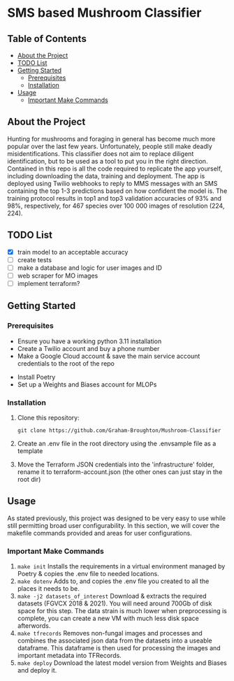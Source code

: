 # SMS based Mushroom Classifier <!-- omit in toc -->

## Table of Contents <!-- omit in toc -->

- [About the Project](#about-the-project)
- [TODO List](#todo-list)
- [Getting Started](#getting-started)
  - [Prerequisites](#prerequisites)
  - [Installation](#installation)
- [Usage](#usage)
  - [Important Make Commands](#important-make-commands)

## About the Project
Hunting for mushrooms and foraging in general has become much more popular over the last few years. Unfortunately, people still make deadly misidentifications. This classifier does not aim to replace diligent identification, but to be used as a tool to put you in the right direction. Contained in this repo is all the code required to replicate the app yourself, including downloading the data, training and deployment. The app is deployed using Twilio webhooks to reply to MMS messages with an SMS containing the top 1-3 predictions based on how confident the model is. The training protocol results in top1 and top3 validation accuracies of 93% and 98%, respectively, for 467 species over 100 000 images of resolution (224, 224).

## TODO List

- [x] train model to an acceptable accuracy
- [ ] create tests
- [ ] make a database and logic for user images and ID
- [ ] web scraper for MO images
- [ ] implement terraform?

## Getting Started

### Prerequisites

- Ensure you have a working python 3.11 installation
- Create a Twilio account and buy a phone number
- Make a Google Cloud account & save the main service account credentials to the root of the repo
<!-- - Create two other service accounts and save the credentials: 
  - the first one will need admin privileges (Terraform)
  - the second will be for managing permissions around the files so leave it blank for now -->
- Install Poetry
- Set up a Weights and Biases account for MLOPs

### Installation

1. Clone this repository:

    `git clone https://github.com/Graham-Broughton/Mushroom-Classifier`

2. Create an .env file in the root directory using the .envsample file as a template
3. Move the Terraform JSON credentials into the 'infrastructure' folder, rename it to terraform-account.json (the other ones can just stay in the root dir)

## Usage

As stated previously, this project was designed to be very easy to use while still permitting broad user configurability. In this section, we will cover the makefile commands provided and areas for user configurations.

### Important Make Commands

1. `make init` Installs the requirements in a virtual environment managed by Poetry & copies the .env file to needed locations.
2. `make dotenv` Adds to, and copies the .env file you created to all the places it needs to be.
3. `make -j2 datasets_of_interest` Download & extracts the required datasets (FGVCX 2018 & 2021). You will need around 700Gb of disk space for this step. The data strain is much lower when preprocessing is complete, you can create a new VM with much less disk space afterwords.
4. `make tfrecords` Removes non-fungal images and processes and combines the associated json data from the datasets into a useable dataframe. This dataframe is then used for processing the images and important metadata into TFRecords.
5. `make deploy` Download the latest model version from Weights and Biases and deploy it.

